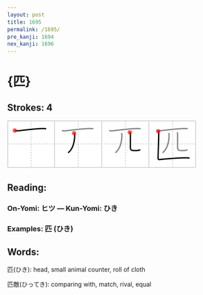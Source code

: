 ```yaml
---
layout: post
title: 1695
permalink: /1695/
pre_kanji: 1694
nex_kanji: 1696
---
```


# {匹}

## Strokes: 4

<div class="stroke"><img src="../images/E58CB9.png" /></div>

## Reading:

### On-Yomi: ヒツ &mdash; Kun-Yomi: ひき

### Examples: 匹 (ひき)

## Words:

匹(ひき): head, small animal counter, roll of cloth

匹敵(ひってき): comparing with, match, rival, equal
